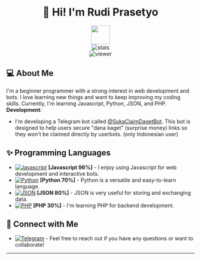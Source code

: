 <div align="center">

  <h1>👋  Hi!  I'm Rudi Prasetyo</h1>
  
  <img src="https://media.giphy.com/media/hvRJCLFzcasrR4ia7z/giphy.gif" width="50px" />
  
  <br>

  <img src="https://github-readme-stats.vercel.app/api?username=koderudi&show_icons=true&theme=radical&include_all_commits=true&count_private=true&bg_color=0D1117" alt="stats" />

  <br>
  
  <img src="https://komarev.com/ghpvc/?username=koderudi&style=flat&color=d83a7c" alt="viewer" />

</div>

##  💻 About Me

I'm a beginner programmer with a strong interest in web development and bots. I love learning new things and want to keep improving my coding skills.  Currently, I'm learning Javascript, Python, JSON, and PHP.  
**Development**:

- I'm developing a Telegram bot called [@SukaClaimDagetBot](https://t.me/SukaClaimDagetBot). This bot is designed to help users secure "dana kaget" (surprise money) links so they won't be claimed directly by userbots. (only Indonesian user)


##  ✨ Programming Languages

- [![Javascript](https://img.shields.io/badge/-Javascript-1E90FF?style=flat-square&logo=javascript)](https://www.javascript.com/) **[Javascript 96%]** - I enjoy using Javascript for web development and interactive bots.
- [![Python](https://img.shields.io/badge/-Python-3776AB?style=flat-square&logo=python&logoColor=white)](https://www.python.org/) **[Python 70%]** - Python is a versatile and easy-to-learn language.
- [![JSON](https://img.shields.io/badge/json-5E5C5C?style=for-the-badge&logo=json&logoColor=white)](https://www.json.org/) **[JSON 80%]** - JSON is very useful for storing and exchanging data.
- [![PHP](https://img.shields.io/badge/PHP-777BB4?style=for-the-badge&logo=php&logoColor=white)](https://www.php.net/) **[PHP 30%]** - I'm learning PHP for backend development.

##  🤝 Connect with Me

- [![Telegram](https://img.shields.io/badge/Telegram-2CA5E0?style=for-the-badge&logo=telegram&logoColor=white)](https://t.me/arp_officiall) - Feel free to reach out if you have any questions or want to collaborate!

---
